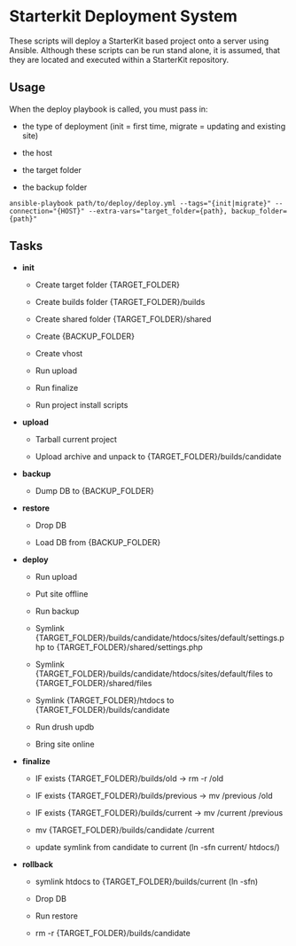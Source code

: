 # Starterkit Deployment System
These scripts will deploy a StarterKit based project onto a server using
Ansible. Although these scripts can be run stand alone, it is assumed, that
they are located and executed within a StarterKit repository.

## Usage
When the deploy playbook is called, you must pass in:

- the type of deployment (init = first time, migrate = updating and existing site)

- the host

- the target folder

- the backup folder

```ansible-playbook path/to/deploy/deploy.yml --tags="{init|migrate}" --connection="{HOST}" --extra-vars="target_folder={path}, backup_folder={path}"```

## Tasks

- **init**

  - Create target folder {TARGET_FOLDER}

  - Create builds folder {TARGET_FOLDER}/builds

  - Create shared folder {TARGET_FOLDER}/shared

  - Create {BACKUP_FOLDER}

  - Create vhost

  - Run upload

  - Run finalize

  - Run project install scripts


- **upload**

  - Tarball current project

  - Upload archive and unpack to {TARGET_FOLDER}/builds/candidate


- **backup**

  - Dump DB to {BACKUP_FOLDER}

- **restore**

  - Drop DB

  - Load DB from {BACKUP_FOLDER}

- **deploy**

  - Run upload

  - Put site offline

  - Run backup

  - Symlink {TARGET_FOLDER}/builds/candidate/htdocs/sites/default/settings.php
      to {TARGET_FOLDER}/shared/settings.php

  - Symlink {TARGET_FOLDER}/builds/candidate/htdocs/sites/default/files
      to {TARGET_FOLDER}/shared/files

  - Symlink {TARGET_FOLDER}/htdocs to {TARGET_FOLDER}/builds/candidate

  - Run drush updb

  - Bring site online

- **finalize**

  - IF exists {TARGET_FOLDER}/builds/old -> rm -r /old

  - IF exists {TARGET_FOLDER}/builds/previous -> mv /previous /old

  - IF exists {TARGET_FOLDER}/builds/current -> mv /current /previous

  - mv {TARGET_FOLDER}/builds/candidate /current
  
  - update symlink from candidate to current (ln -sfn current/ htdocs/)

- **rollback**

  - symlink htdocs to {TARGET_FOLDER}/builds/current (ln -sfn)

  - Drop DB

  - Run restore

  - rm -r {TARGET_FOLDER}/builds/candidate
